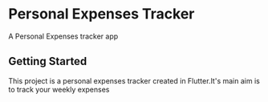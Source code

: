# Personal Expenses Tracker

A Personal Expenses tracker app

## Getting Started

This project is a personal expenses tracker created in Flutter.It's main aim is to track your weekly expenses

